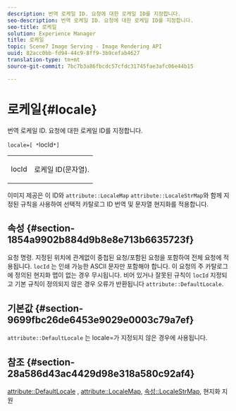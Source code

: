 ```yaml
---
description: 번역 로케일 ID. 요청에 대한 로케일 ID를 지정합니다.
seo-description: 번역 로케일 ID. 요청에 대한 로케일 ID를 지정합니다.
seo-title: 로케일
solution: Experience Manager
title: 로케일
topic: Scene7 Image Serving - Image Rendering API
uuid: 82acc0bb-fd94-44c9-8ff9-3b9cefab4627
translation-type: tm+mt
source-git-commit: 7bc7b3a86fbcdc57cfdc31745fae3afc06e44b15

---
```



# 로케일{#locale}

번역 로케일 ID. 요청에 대한 로케일 ID를 지정합니다.

`locale=[ *`locId`*]`

<table id="simpletable_C1899AD02C984ED3896B7620916637E7"> 
 <tr class="strow"> 
  <td class="stentry"> <p><span class="codeph"> locId <span class="varname"></span></span> </p> </td> 
  <td class="stentry"> <p>로케일 ID(문자열). </p></td> 
 </tr> 
</table>

이미지 제공은 이 ID와 `attribute::LocaleMap` `attribute::LocaleStrMap`와 함께 지정된 규칙을 사용하여 선택적 카탈로그 ID 번역 및 문자열 현지화를 적용합니다.

## 속성 {#section-1854a9902b884d9b8e8e713b6635723f}

요청 명령. 지정된 위치에 관계없이 중첩된 요청/포함된 요청을 포함하여 전체 요청에 적용됩니다. `locId` 는 인쇄 가능한 ASCII 문자만 포함해야 합니다. 이 요청의 주 카탈로그에 정의된 현지화 맵이 없는 경우 무시됩니다. 비어 있거나 잘못된 규칙이 `locId` 지정되고 기본 규칙이 정의되지 않은 경우 오류가 반환됩니다 `attribute::DefaultLocale`.

## 기본값 {#section-9699fbc26de6453e9029e0003c79a7ef}

`attribute::DefaultLocale` 는 locale=가 지정되지 않은 경우에 사용됩니다.

## 참조 {#section-28a586d43ac4429d98e318a580c92af4}

[attribute::DefaultLocale](../../../../../is-api/image-catalog/image-serving-api-ref/c-image-catalog-reference/c-attributes-reference/r-defaultlocale.md#reference-69462ad9923f464f80c2c012342a6b6b) , [attribute::LocaleMap](../../../../../is-api/image-catalog/image-serving-api-ref/c-image-catalog-reference/c-attributes-reference/r-localemap.md#reference-49bbf598f8ea47c3a563755cef306318), [속성::LocaleStrMap](../../../../../is-api/image-catalog/image-serving-api-ref/c-image-catalog-reference/c-attributes-reference/r-localestrmap.md#reference-98c42070a4bc4baf92537132be2b5b1e), 현지화 지원
